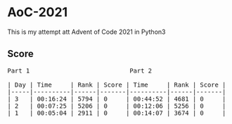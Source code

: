 # AoC-2021

This is my attempt att Advent of Code 2021 in Python3

## Score

<pre>
Part 1                           Part 2

| Day | Time     | Rank | Score | Time     | Rank | Score |
|-----|----------|------|-------|----------|------|-------|
| 3   | 00:16:24 | 5794 | 0     | 00:44:52 | 4681 | 0     |
| 2   | 00:07:25 | 5206 | 0     | 00:12:06 | 5256 | 0     |
| 1   | 00:05:04 | 2911 | 0     | 00:14:07 | 3674 | 0     |
</pre>